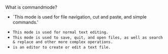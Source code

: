 What is commandmode?

+ `This mode is used for file navigation, cut and paste, and simple commands.'
* `This mode is used for normal text editing.`
* `This mode is used to save, quit, and open files, as well as search & replace and other more complex operations.`
* `is an editor to create or edit a text file.`
